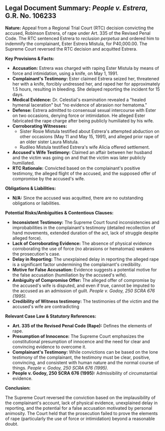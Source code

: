 ## Legal Document Summary: *People v. Estrera*, G.R. No. 106233

**Nature:** Appeal from a Regional Trial Court (RTC) decision convicting the accused, Robinson Estrera, of rape under Art. 335 of the Revised Penal Code. The RTC sentenced Estrera to *reclusion perpetua* and ordered him to indemnify the complainant, Ester Estrera Mistula, for P40,000.00. The Supreme Court reversed the RTC decision and acquitted Estrera.

**Key Provisions & Facts:**

*   **Accusation:** Estrera was charged with raping Ester Mistula by means of force and intimidation, using a knife, on May 1, 1991.
*   **Complainant's Testimony:** Ester claimed Estrera seized her, threatened her with a knife, forcibly undressed her, and raped her for approximately 1.5 hours, resulting in bleeding. She delayed reporting the incident for 15 days.
*   **Medical Evidence:** Dr. Celestial's examination revealed a "healed hymenal laceration" but "no evidence of abrasion nor hematoma."
*   **Defense:** Estrera admitted to consensual sexual intercourse with Ester on two occasions, denying force or intimidation. He alleged Ester fabricated the rape charge after being publicly humiliated by his wife.
*   **Corroborating Witnesses:**
    *   Sister Rosie Mistula testified about Estrera's attempted abduction on other occasions (May 11 and May 15, 1991), and alleged prior rape of an older sister Laura Mistula.
    *   Rudileo Mistula testified Estrera's wife Alicia offered settlement.
*   **Accused's Wife Testimony:** Claimed an affair between her husband and the victim was going on and that the victim was later publicly humiliated.
*   **RTC Rationale:** Convicted based on the complainant's positive testimony, the alleged flight of the accused, and the supposed offer of compromise by the accused's wife.

**Obligations & Liabilities:**

*   **N/A:** Since the accused was acquitted, there are no outstanding obligations or liabilities.

**Potential Risks/Ambiguities & Contentious Clauses:**

*   **Inconsistent Testimony:** The Supreme Court found inconsistencies and improbabilities in the complainant's testimony (detailed recollection of hand movements, extended duration of the act, lack of struggle despite alleged force).
*   **Lack of Corroborating Evidence:** The absence of physical evidence corroborating the use of force (no abrasions or hematomas) weakens the prosecution's case.
*   **Delay in Reporting:** The unexplained delay in reporting the alleged rape is a significant factor undermining the complainant's credibility.
*   **Motive for False Accusation:** Evidence suggests a potential motive for the false accusation (humiliation by the accused's wife).
*   **Ambiguity of Compromise Offer:** The alleged offer of compromise by the accused's wife is disputed, and even if true, cannot be imputed to the accused as an admission of guilt. *People v. Godoy, 250 SCRA 676 (1995).*
*   **Credibility of Witness testimony:** The testimonies of the victim and the accused's wife are contradicting

**Relevant Case Law & Statutory References:**

*   **Art. 335 of the Revised Penal Code (Rape):** Defines the elements of rape.
*   **Presumption of Innocence:** The Supreme Court emphasizes the constitutional presumption of innocence and the need for clear and convincing evidence to overcome it.
*   **Complainant's Testimony:** While convictions can be based on the lone testimony of the complainant, the testimony must be clear, positive, convincing, and consistent with human nature and the normal course of things. *People v. Godoy, 250 SCRA 676 (1995).*
* **People v. Godoy, 250 SCRA 676 (1995):** Admissibility of circumstantial evidence.

**Conclusion:**

The Supreme Court reversed the conviction based on the implausibility of the complainant's account, lack of physical evidence, unexplained delay in reporting, and the potential for a false accusation motivated by personal animosity. The Court held that the prosecution failed to prove the elements of rape (particularly the use of force or intimidation) beyond a reasonable doubt.
